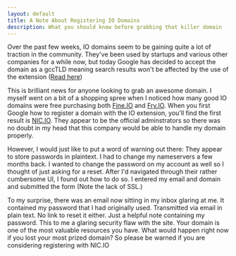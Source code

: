 ```yaml
---
layout: default
title: A Note About Registering IO Domains
description: What you should know before grabbing that killer domain
---
```


Over the past few weeks, IO domains seem to be gaining quite a lot of traction in the community. They've been used by startups and various other companies for a while now, but today Google has decided to accept the domain as a gccTLD meaning search results won't be affected by the use of the extension ([Read here](http://support.google.com/webmasters/bin/answer.py?hl=en&answer=1347922))

This is brilliant news for anyone looking to grab an awesome domain. I myself went on a bit of a shopping spree when I noticed how many good IO domains were free purchasing both [Fine.IO](https://www.fine.io) and [Fry.IO](http://fry.io). When you first Google how to register a domain with the IO extension, you'll find the first result is [NIC.IO](http://www.nic.io/). They appear to be the official adminstrators so there was no doubt in my head that this company would be able to handle my domain properly.

However, I would just like to put a word of warning out there: They appear to store passwords in plaintext. I had to change my nameservers a few months back. I wanted to change the password on my account as well so I thought of just asking for a reset. After I'd navigated through their rather cumbersome UI, I found out how to do so. I entered my email and domain and submitted the form (Note the lack of SSL.)

To my surprise, there was an email now sitting in my inbox glaring at me. It contained my password that I had originally used. Transmitted via email in plain text. No link to reset it either. Just a helpful note containing my password. This to me a glaring security flaw with the site. Your domain is one of the most valuable resources you have. What would happen right now if you lost your most prized domain? So please be warned if you are considering registering with NIC.IO